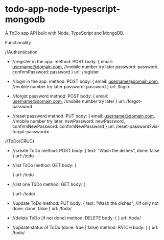 # todo-app-node-typescript-mongodb

A ToDo app API built with Node, TypeScript and MongoDB.

Functionality

//Authentication

- //register in the app.
	method: POST
	body: {
		email: username@domain.com, //mobile number try later
		password: password,
		confirmPassword: password
	}
	url: /register

- //login in the app.
	method: POST
	body: {
		email: username@domain.com, //mobile number try later
		password: password
	}
	url: /login

- //forgot password
	method: POST
	body: {
		email: username@domain.com, //mobile number try later
	}
	url: /forgot-password

- //reset password
	method: PUT
	body: {
		email: username@domain.com, //mobile number try later,
		newPassword: newPassword,
		confirmNewPassword: confirmNewPassword
	}
	url: /reset-password?via-forgot-password=<hash-value>


//ToDo(CRUD)

- //create ToDo
	method: POST
	body: {
		text: "Wash the dishes",
		done: false
	}
	url: /todo

- //list ToDo
	method: GET
	body: {

	}
	url: /todo

- //list one ToDo
	method: GET
	body: {

	}
	url: /todo/<id>

- //update ToDo
	method: PUT
	body: {
		text: "Wash the dishes", //if only not done.
		done: false
	}
	url: /todo/<id>

- //delete ToDo (if not done)
	method: DELETE
	body: {
	}
	url: /todo/<id>

- //update status of ToDo (done: true | false)
	method: PATCH
	body: {
	}
	url: /todo/<id>